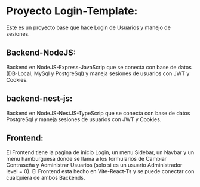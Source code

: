 # Proyecto Login-Template:
Este es un proyecto base que hace Login de Usuarios y manejo de sesiones. 

## Backend-NodeJS:
Backend en NodeJS-Express-JavaScrip que se conecta con base de datos (DB-Local, MySql y PostgreSql) y maneja sesiones de usuarios con JWT y Cookies.

## backend-nest-js:
Backend en NodeJS-NestJS-TypeScrip que se conecta con base de datos PostgreSql y maneja sesiones de usuarios con JWT y Cookies.

## Frontend:
El Frontend tiene la pagina de inicio Login, un menu Sidebar, un Navbar y un menu hamburguesa donde se llama a los formularios de Cambiar Contraseña y Administrar Usuarios (solo si es un usuario Administrador level = 0). 
El Frontend esta hecho en Vite-React-Ts y se puede conectar con cualquiera de ambos Backends.
